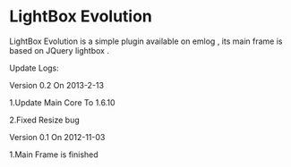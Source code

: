 LightBox Evolution
=====
LightBox Evolution is a simple plugin available on emlog , its main frame is based on JQuery lightbox .

Update Logs:

Version 0.2 On 2013-2-13

   1.Update Main Core To 1.6.10

   2.Fixed Resize bug

Version 0.1 On 2012-11-03

   1.Main Frame is finished
